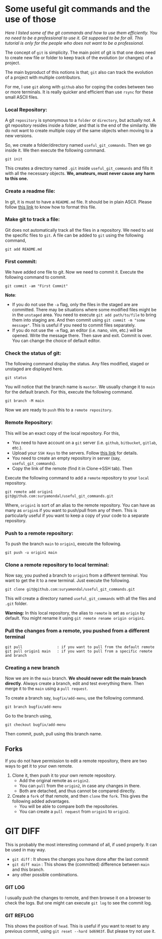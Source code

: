 # Some useful git commands and the use of those
*Here I listed some of the git commands and how to use them efficiently. You no need to be a professional to use it. Git supposed to be for all. This tutorial is only for the people who does not want to be a professional.*

The concept of `git` is simplicity. The main point of git is that one does need to create new file or folder to keep track of the evolution (or changes) of a project.

The main byproduct of this notions is that; `git` also can track the evolution of a project with multiple contributors.

For me, I use `git` along with `github`  also for coping the codes between two or more terminals. It is really quicker and efficient than use `rsync` for these small ASCII files.

### Local Repository:
A git `repository` is synonymous to a `folder` or `directory`, but actually not. A git repository resides inside a folder, and that is the end of the similarity. We do not want to create multiple copy of the same objects when moving to a new versions.

So, we create a folder/directory named `useful_git_commands`. Then we go inside it. We then execute the following command.
```
git init
```
This creates a directory named `.git` inside `useful_git_commands` and fills it with all the necessary objects. **We, amateurs, must never cause any harm to this one.**

### Create a readme file:
In git, it is must to have a `README.md` file. It should be in plain ASCII. Please follow [this link](https://docs.github.com/en/get-started/writing-on-github/getting-started-with-writing-and-formatting-on-github/basic-writing-and-formatting-syntax) to know how to format this file.

### Make git to track a file:
Git does not automatically track all the files in a repository. We need to `add` the specific files to `git`.
A file can be added to `git` using the following command,
```
git add README.md
```

### First commit:
We have added one file to git. Now we need to commit it. Execute the following command to commit.
```
git commit -am "First Commit"
```
**Note**:
- If you do not use the `-a` flag, only the files in the staged are are committed. There may be situations where some modified files might be in the `unstaged` area. You need to execute `git add path/to/file` to bring them into staging are. And then commit using `git commit -m "some message"`. This is useful if you need to commit files separately.
- If you do not use the `-m` flag, an editor (i.e. nano, vim, etc.) will be opened. Write the message there. Then save and exit. Commit is over. You can change the choice of default editor.

### Check the status of git:
The following command display the status. Any files modified, staged or unstaged are displayed here.
```
git status
```
You will notice that the branch name is `master`. We usually change it to `main` for the default branch. For this, execute the following command.
```
git branch -M main
```

Now we are ready to `push` this to a `remote repository`.

### Remote Repository:
This will be an exact copy of the local repository. For this,
- You need to have account on a `git` server (i.e. `github`, `bitbucket`, `gitlab`, etc.).
- Upload your `SSH Keys` to the servers. Follow [this link](https://github.com/suryamondal/ssh_and_github) for details.
- You need to create an empty repository in server (say, `useful_git_commands`).
- Copy the link of the remote (find it in Clone->SSH tab). Then

Execute the following command to add a `remote` repository to your `local` repository. 
```
git remote add origin1 git@github.com:suryamondal/useful_git_commands.git
```
Where, `origin1` is sort of an alias to the remote repository. You can have as many as `origin`s if you want to push/pull from any of them. This is particularly useful if you want to keep a copy of your code to a separate repository.

### Push to a remote repository:
To push the branch `main` to `origin1`, execute the following.
```
git push -u origin1 main
```

### Clone a remote repository to local terminal:
Now say, you pushed a branch to `origin1` from a different terminal. You want to get the it to a new terminal.
Just execute the following.
```
git clone git@github.com:suryamondal/useful_git_commands.git
```
This will create a directory named `useful_git_commands` with all the files and `.git` folder.

**Warning:** In this local repository, the alias to `remote` is set as `origin` by default. You might rename it using `git remote rename origin origin1`. 

### Pull the changes from a remote, you pushed from a different terminal
```
git pull                : if you want to pull from the default remote
git pull origin1 main   : if you want to pull from a specific remote and branch
```

### Creating a new branch
Now we are in the `main` branch. **We should never edit the main branch directly**. Always create a branch, edit and test everything there. Then merge it to the `main` using a `pull request`.

To create a branch say, `bugfix/add-menu`, use the following command.
```
git branch bugfix/add-menu
```

Go to the branch using,
```
git checkout bugfix/add-menu
```

Then commit, push, pull using this branch name.

## Forks
If you do not have permission to edit a remote repository, there are two ways to get it to your own remote.
1. Clone it, then push it to your own remote repository.
   - Add the original remote as `origin2`.
   - You can `pull` from the `origin2`, in case any changes in there.
   - Both are detached, and thus cannot be compared directly.
2. Create a `fork` of that remote, and then `clone` the `fork`. This gives the following added advantages.
   - You will be able to compare both the repositories.
   - You can create a `pull request` from `origin1` to `origin2`.

# GIT DIFF
This is probably the most interesting command of all, if used properly. It can be used in may way.
- `git diff` : It shows the changes you have done after the last commit
- `git diff main` : This shows the (committed) difference between `main` and this branch.
- any other possible combinations.
### GIT LOG
I usually push the changes to remote, and then browse it on a browser to check the logs. But one might can execute `git log` to see the commit log.

### GIT REFLOG
This shows the position of `head`. This is useful if you want to reset to any previous commit, using `git reset --hard bd6903f`. But please try not use it.
